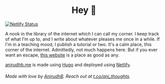 <h1 align="center">Hey 👋</h1>

[![Netlify Status](https://api.netlify.com/api/v1/badges/bd9efc9d-e181-426c-b206-f6b914800976/deploy-status)](https://app.netlify.com/sites/serene-bartik-5b122b/deploys)

A nook in the library of the internet which I can call my corner. I keep track of what I'm up to, and I write about whatever pleases me once in a while. If I'm in a teaching mood, I publish a tutorial or two. It's a calm place, this corner of the internet. Admittedly, not much happens here. But if you ever want an escape, [this website](https://anirudhb.me) is a place as good as any.

[anirudhb.me](https://anirudhb.me) is made using [Hugo](https://www.gohugo.com) and deployed using [Netlify](https://netlify.com).

###### Made with love by [AnirudhB](https://anirudhb.me). Reach out at [t.co/ani_thoughts](https://twitter.com/ani_thoughts).


